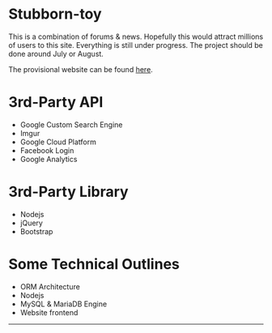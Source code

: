 # Stubborn-toy

This is a combination of forums & news. Hopefully this would attract millions of users to this site.
Everything is still under progress. The project should be done around July or August. 

The provisional website can be found [here](http://34.68.23.49/frontend/).

# 3rd-Party API
- Google Custom Search Engine
- Imgur
- Google Cloud Platform
- Facebook Login
- Google Analytics

# 3rd-Party Library
- Nodejs
- jQuery
- Bootstrap

# Some Technical Outlines
- ORM Architecture
- Nodejs
- MySQL & MariaDB Engine
- Website frontend

- - -
